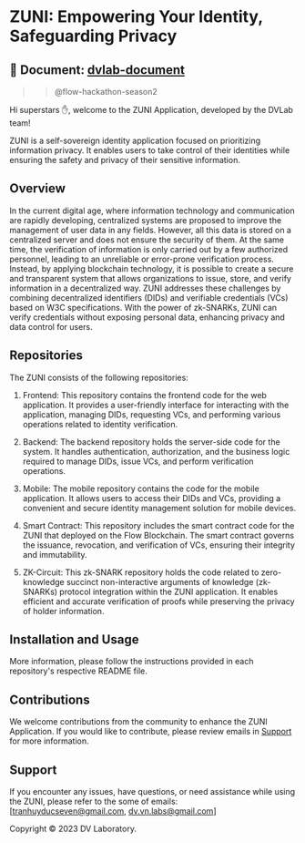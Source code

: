 # ZUNI: Empowering Your Identity, Safeguarding Privacy
## 🌟 Document: [dvlab-document](https://dvlab-document.vercel.app/docs/overview)
>> @flow-hackathon-season2

Hi superstars ✋, welcome to the ZUNI Application, developed by the DVLab team! 

ZUNI is a self-sovereign identity application focused on prioritizing information privacy. It enables users to take control of their identities while ensuring the safety and privacy of their sensitive information.

## Overview
In the current digital age, where information technology and communication are rapidly developing, centralized systems are proposed to improve the management of user data in any fields. However, all this data is stored on a centralized server and does not ensure the security of them. At the same time, the verification of information is only carried out by a few authorized personnel, leading to an unreliable or error-prone verification process. Instead, by applying blockchain technology, it is possible to create a secure and transparent system that allows organizations to issue, store, and verify information in a decentralized way. ZUNI addresses these challenges by combining decentralized identifiers (DIDs) and verifiable credentials (VCs) based on W3C specifications. With the power of zk-SNARKs, ZUNI can verify credentials without exposing personal data, enhancing privacy and data control for users.

## Repositories
The ZUNI consists of the following repositories:

1. Frontend: This repository contains the frontend code for the web application. It provides a user-friendly interface for interacting with the application, managing DIDs, requesting VCs, and performing various operations related to identity verification.

2. Backend: The backend repository holds the server-side code for the system. It handles authentication, authorization, and the business logic required to manage DIDs, issue VCs, and perform verification operations.

3. Mobile: The mobile repository contains the code for the mobile application. It allows users to access their DIDs and VCs, providing a convenient and secure identity management solution for mobile devices.

4. Smart Contract: This repository includes the smart contract code for the ZUNI that deployed on the Flow Blockchain. The smart contract governs the issuance, revocation, and verification of VCs, ensuring their integrity and immutability.

5. ZK-Circuit: This zk-SNARK repository holds the code related to zero-knowledge succinct non-interactive arguments of knowledge (zk-SNARKs) protocol integration within the ZUNI application. It enables efficient and accurate verification of proofs while preserving the privacy of holder information.

## Installation and Usage
More information, please follow the instructions provided in each repository's respective README file. 

## Contributions
We welcome contributions from the community to enhance the ZUNI Application. If you would like to contribute, please review emails in [Support](#support) for more information.

## Support <a name="support"></a>
If you encounter any issues, have questions, or need assistance while using the ZUNI, please refer to the some of emails: [tranhuyducseven@gmail.com, dv.vn.labs@gmail.com]

Copyright © 2023 DV Laboratory.

